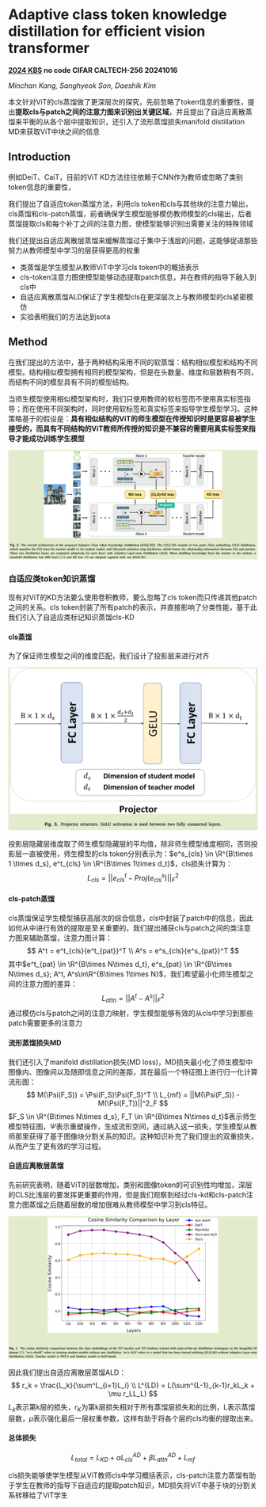 # Adaptive class token knowledge distillation for efficient vision transformer

**[2024 KBS](https://www.sciencedirect.com/science/article/pii/S0950705124011651)	no code	CIFAR CALTECH-256	20241016**

*Minchan Kang, Sanghyeok Son, Daeshik Kim*

本文针对ViT的cls蒸馏做了更深层次的探究，先前忽略了token信息的重要性，提出**提取cls与patch之间的注意力图来识别出关键区域**，并且提出了自适应离散蒸馏来平衡的从各个层中提取知识，还引入了流形蒸馏损失manifold distillation MD来获取ViT中块之间的信息

## Introduction

例如DeiT、CaiT，目前的ViT KD方法往往依赖于CNN作为教师或忽略了类别token信息的重要性，

我们提出了自适应token蒸馏方法，利用cls token和cls与其他块的注意力输出，cls蒸馏和cls-patch蒸馏，前者确保学生模型能够模仿教师模型的cls输出，后者蒸馏提取cls和每个补丁之间的注意力图，使模型能够识别出需要关注的特殊领域

我们还提出自适应离散层蒸馏来缓解蒸馏过于集中于浅层的问题，这能够促进那些努力从教师模型中学习的层获得更高的权重

- 类蒸馏是学生模型从教师ViT中学习cls token中的概括表示
- cls-token注意力图使模型能够动态提取patch信息，并在教师的指导下融入到cls中
- 自适应离散蒸馏ALD保证了学生模型cls在更深层次上与教师模型的cls紧密模仿
- 实验表明我们的方法达到sota

## Method

在我们提出的方法中，基于两种结构采用不同的软蒸馏：结构相似模型和结构不同模型。结构相似模型拥有相同的模型架构，但是在头数量、维度和层数稍有不同，而结构不同的模型具有不同的模型结构。

当师生模型使用相似模型架构时，我们只使用教师的软标签而不使用真实标签指导；而在使用不同架构时，同时使用软标签和真实标签来指导学生模型学习。这种策略基于的假设是：**具有相似结构的ViT的师生模型在传授知识时是更容易被学生接受的，而具有不同结构的ViT教师所传授的知识是不兼容的需要用真实标签来指导才能成功训练学生模型**

![image-20241016110117761](imgs/image-20241016110117761.png)

### 自适应类token知识蒸馏

现有对ViT的KD方法要么使用卷积教师，要么忽略了cls token而只传递其他patch之间的关系。cls token封装了所有patch的表示，并直接影响了分类性能，基于此我们引入了自适应类标记知识蒸馏cls-KD

#### cls蒸馏

为了保证师生模型之间的维度匹配，我们设计了投影层来进行对齐

![image-20241016110330036](imgs/image-20241016110330036.png)

投影层隐藏层维度取了师生模型隐藏层的平均值，除非师生模型维度相同，否则投影层一直被使用，师生模型的cls token分别表示为：$e^s_{cls} \in \R^{B\times 1 \times d_s}, e^t_{cls} \in \R^{B\times 1\times d_t}$，cls损失计算为：
$$
L_{cls} = ||e^t_{cls} - Proj(e^s_{cls})||^2_F
$$

#### cls-patch蒸馏

cls蒸馏保证学生模型捕获高层次的综合信息，cls中封装了patch中的信息，因此如何从中进行有效的提取是至关重要的，我们提出捕获cls与patch之间的类注意力图来辅助蒸馏，注意力图计算：
$$
A^t = e^t_{cls}{e^t_{pat}}^T \\
A^s = e^s_{cls}{e^s_{pat}}^T
$$
其中$e^t_{pat} \in \R^{B\times N\times d_t}, e^s_{pat} \in \R^{B\times N\times d_s}; A^t, A^s\in\R^{B\times 1\times N}$，我们希望最小化师生模型之间的注意力图的差异：
$$
L_{attn} = ||A^t - A^s||^2_F
$$
通过模仿cls与patch之间的注意力映射，学生模型能够有效的从cls中学习到那些patch需要更多的注意力

#### 流形蒸馏损失MD

我们还引入了manifold distillation损失(MD loss)，MD损失最小化了师生模型中图像内、图像间以及随即信息之间的差距，其在最后一个特征图上进行归一化计算流形图：
$$
M(\Psi(F_S)) = \Psi(F_S)\Psi(F_S)^T \\
L_{mf} = ||M(\Psi(F_S)) - M(\Psi(F_T))||^2_F
$$
$F_S \in \R^{B\times N\times d_s}, F_T \in \R^{B\times N\times d_t}$表示师生模型特征图，$\Psi$表示重塑操作，生成流形空间，通过纳入这一损失，学生模型从教师那里获得了基于图像块分割关系的知识。这种知识补充了我们提出的双重损失，从而产生了更有效的学习过程。

#### 自适应离散层蒸馏

先前研究表明，随着ViT的层数增加，类别和图像token的可识别性均增加，深层的CLS比浅层的要发挥更重要的作用，但是我们观察到经过cls-kd和cls-patch注意力图蒸馏之后随着层数的增加很难从教师模型中学习到cls特征。

![image-20241016144138589](imgs/image-20241016144138589.png)

因此我们提出自适应离散层蒸馏ALD：
$$
r_k = \frac{L_k}{\sum^L_{i=1}L_i} \\
L^{LD} = L(\sum^{L-1}_{k-1}r_kL_k + \mu r_LL_L)
$$
$L_k$表示第k层的损失，$r_K$为第k层损失相对于所有蒸馏层损失和的比例，L表示蒸馏层数，$\mu$表示强化最后一层权重参数，这样有助于将各个层的cls均衡的提取出来。

#### 总体损失

$$
L_{total} = L_{KD} + \alpha L_{cls}^{AD} + \beta L_{attn}^{AD} + L_{mf}
$$

cls损失能够使学生模型从ViT教师cls中学习概括表示，cls-patch注意力蒸馏有助于学生在教师的指导下自适应的提取patch知识，MD损失将ViT中基于块的分割关系转移给了ViT学生
